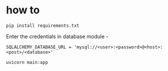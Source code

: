 # how to

```pip install requirements.txt```

Enter the credentials in database module - 

```SQLALCHEMY_DATABASE_URL = 'mysql://<user>:<password>@<host>:<post>/<database>'```


`uvicorn main:app`